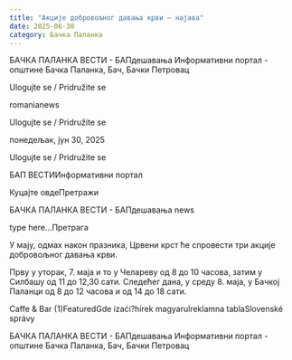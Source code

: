 ```yaml
---
title: "Акције добровољног давања крви – најава"
date: 2025-06-30
category: Бачка Паланка
---
```


БАЧКА ПАЛАНКА ВЕСТИ - БАПдешавања Информативни портал - општине Бачка Паланка, Бач, Бачки Петровац

Ulogujte se / Pridružite se

romanianews

Ulogujte se / Pridružite se

понедељак, јун 30, 2025

Ulogujte se / Pridružite se

БАП ВЕСТИИнформативни портал

Куцајте овдеПретражи

БАЧКА ПАЛАНКА ВЕСТИ - БАПдешавања news

type here...Претрага

У мају, одмах након празника, Црвени крст ће спровести три акције добровољног давања крви.

Прву у уторак, 7. маја и то у Челареву од 8 до 10 часова, затим у Силбашу од 11 до 12,30 сати. Следећег дана, у среду 8. маја, у Бачкој Паланци од 8 до 12 часова и од 14 до 18 сати.

Caffe & Bar (1)FeaturedGde izaći?hírek magyarulreklamna tablaSlovenské správy

БАЧКА ПАЛАНКА ВЕСТИ - БАПдешавања Информативни портал - општине Бачка Паланка, Бач, Бачки Петровац
